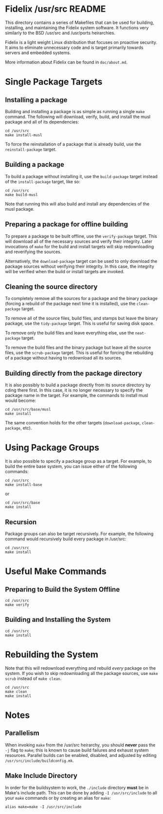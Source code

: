 Fidelix /usr/src README
================================================================================

This directory contains a series of Makefiles that can be used for building,
installing, and maintaining the Fidelix system software. It functions very
similarly to the BSD /usr/src and /usr/ports heirarchies.

Fidelix is a light weight Linux distribution that focuses on proactive
security. It aims to eliminate unnecessary code and is target primarily towards
servers and embedded systems.

More information about Fidelix can be found in `doc/about.md`.

# Single Package Targets

## Installing a package

Building and installing a package is as simple as running a single `make`
command. The following will download, verify, build, and install the musl
package and all of its dependencies:

    cd /usr/src
    make install-musl

To force the reinstallation of a package that is already build, use the
`reinstall-package` target.

## Building a package

To build a package without installing it, use the `build-package` target
instead of the `install-package` target, like so:

    cd /usr/src
    make build-musl

Note that running this will also build and install any dependencies of the
musl package.

## Preparing a package for offline building

To prepare a package to be built offline, use the `verify-package` target. This
will download all of the necessary sources and verify their integrity. Later
invocations of `make` for the build and install targets will skip redownloading
and reverifying the sources.

Alternatively, the `download-package` target can be used to only download the
package sources without verifying their integrity. In this case, the integrity
will be verified when the build or install targets are invoked.

## Cleaning the source directory

To completely remove all the sources for a package and the binary package
(forcing a rebuild of the package next time it is installed), use the
`clean-package` target.

To remove all of the source files, build files, and stamps but leave the
binary package, use the `tidy-package` target. This is useful for saving
disk space.

To remove only the build files and leave everything else, use the
`neat-package` target.

To remove the build files and the binary package but leave all the source
files, use the `scrub-package` target. This is useful for forcing the
rebuilding of a package without having to redownload all its sources.

## Building directly from the package directory

It is also possibly to build a package directly from its source directory by
cding there first. In this case, it is no longer necessary to specify the
package name in the target. For example, the commands to install musl would
become:

    cd /usr/src/base/musl
    make install

The same convention holds for the other targets (`download-package`,
`clean-package`, etc).

# Using Package Groups

It is also possible to specify a package group as a target. For example, to
build the entire base system, you can issue either of the following commands:

    cd /usr/src
    make install-base

or

    cd /usr/src/base
    make install

## Recursion

Package groups can also be target recursively. For example, the following
command would recursively build every package in /usr/src:

    cd /usr/src
    make install

# Useful Make Commands

## Preparing to Build the System Offline

    cd /usr/src
    make verify

## Building and Installing the System

    cd /usr/src
    make install

# Rebuilding the System

Note that this will redownload everything and rebuild *every* package on the
system. If you wish to skip redownloading all the package sources, use
`make scrub` instead of `make clean`.

    cd /usr/src
    make clean
    make install

# Notes

## Parallelism

When invoking `make` from the /usr/src heirarchy, you should **never** pass the
`-j` flag to `make`; this is known to cause build failures and exhaust system
resources. Parallel builds can be enabled, disabled, and adjusted by editing
`/usr/src/include/buildconfig.mk`.

## Make Include Directory

In order for the buildsystem to work, the `./include` directory **must** be in
Make's include path. This can be done by adding `-I /usr/src/include` to all
your `make` commands or by creating an alias for `make`:

    alias make=make -I /usr/src/include

